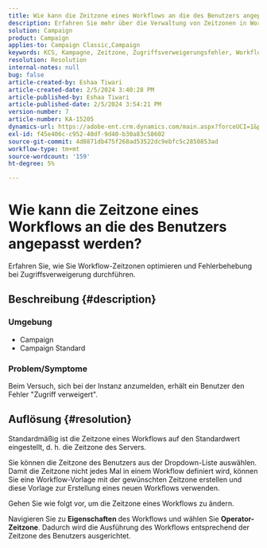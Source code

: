 ```yaml
---
title: Wie kann die Zeitzone eines Workflows an die des Benutzers angepasst werden?
description: Erfahren Sie mehr über die Verwaltung von Zeitzonen in Workflows.
solution: Campaign
product: Campaign
applies-to: Campaign Classic,Campaign
keywords: KCS, Kampagne, Zeitzone, Zugriffsverweigerungsfehler, Workflow, Workflow-Ausführung
resolution: Resolution
internal-notes: null
bug: false
article-created-by: Eshaa Tiwari
article-created-date: 2/5/2024 3:40:28 PM
article-published-by: Eshaa Tiwari
article-published-date: 2/5/2024 3:54:21 PM
version-number: 7
article-number: KA-15205
dynamics-url: https://adobe-ent.crm.dynamics.com/main.aspx?forceUCI=1&pagetype=entityrecord&etn=knowledgearticle&id=6fa899de-3cc4-ee11-9079-6045bd006268
exl-id: f45e406c-c952-40df-9d40-b30a83c58602
source-git-commit: 4d8871db475f268ad53522dc9ebfc5c2850853ad
workflow-type: tm+mt
source-wordcount: '159'
ht-degree: 5%

---
```


# Wie kann die Zeitzone eines Workflows an die des Benutzers angepasst werden?


Erfahren Sie, wie Sie Workflow-Zeitzonen optimieren und Fehlerbehebung bei Zugriffsverweigerung durchführen.

## Beschreibung {#description}


### <b>Umgebung</b>

- Campaign
- Campaign Standard


### <b>Problem/Symptome</b>

Beim Versuch, sich bei der Instanz anzumelden, erhält ein Benutzer den Fehler &quot;Zugriff verweigert&quot;.


## Auflösung {#resolution}






Standardmäßig ist die Zeitzone eines Workflows auf den Standardwert eingestellt, d. h. die Zeitzone des Servers.



Sie können die Zeitzone des Benutzers aus der Dropdown-Liste auswählen. Damit die Zeitzone nicht jedes Mal in einem Workflow definiert wird, können Sie eine Workflow-Vorlage mit der gewünschten Zeitzone erstellen und diese Vorlage zur Erstellung eines neuen Workflows verwenden.



Gehen Sie wie folgt vor, um die Zeitzone eines Workflows zu ändern.



Navigieren Sie zu <b>Eigenschaften </b>des Workflows und wählen Sie <b>Operator-Zeitzone</b>. Dadurch wird die Ausführung des Workflows entsprechend der Zeitzone des Benutzers ausgerichtet.
